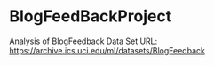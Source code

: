 # BlogFeedBackProject

Analysis of BlogFeedback Data Set 
URL: https://archive.ics.uci.edu/ml/datasets/BlogFeedback
